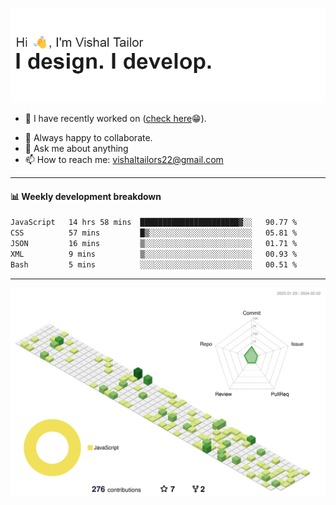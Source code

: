 ![Hi, I'm Vishal Tailor. I design. I develop.](https://github.com/vishaltailors/vishaltailors/blob/main/header.png?raw=true)

- 🔭 I have recently worked on ([check here](https://vishaltailor.com)😁).
<!-- - 🎦 Currently watching: JavaScript: The Hard Parts By Will Sentance. -->
- 👯 Always happy to collaborate.
- 💬 Ask me about anything
- 📫 How to reach me: <a href="mailto:vishaltailors22@gmail.com">vishaltailors22@gmail.com</a>

<hr /> 
<h4>📊 Weekly development breakdown</h4>
<!--START_SECTION:waka-->

```txt
JavaScript   14 hrs 58 mins  ██████████████████████▓░░   90.77 %
CSS          57 mins         █▒░░░░░░░░░░░░░░░░░░░░░░░   05.81 %
JSON         16 mins         ▒░░░░░░░░░░░░░░░░░░░░░░░░   01.71 %
XML          9 mins          ▒░░░░░░░░░░░░░░░░░░░░░░░░   00.93 %
Bash         5 mins          ░░░░░░░░░░░░░░░░░░░░░░░░░   00.51 %
```

<!--END_SECTION:waka-->
<hr /> 

![](./profile-3d-contrib/profile-green-animate.svg)
